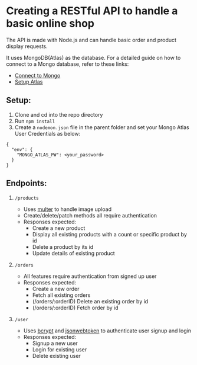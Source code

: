 # Creating a RESTful API to handle a basic online shop
The API is made with Node.js and can handle basic order and product display requests.

It uses MongoDB(Atlas) as the database. For a detailed guide on how to connect to a Mongo database, refer to these links:
- [Connect to Mongo](https://docs.mongodb.com/guides/server/drivers/)
- [Setup Atlas](https://docs.mongodb.com/guides/cloud/connectionstring/)

## Setup:
1. Clone and cd into the repo directory
2. Run `npm install`
3. Create a `nodemon.json` file in the parent folder and set your Mongo Atlas User Credentials as below:
  ``` 
  {
    "env": {
      "MONGO_ATLAS_PW": <your_password>
    }
  }
  ```
## Endpoints:
1. `/products`
    - Uses [multer](https://www.npmjs.com/package/multer) to handle image upload
    - Create/delete/patch methods all require authentication
    - Responses expected:
      - Create a new product
      - Display all existing products with a count or specific product by id
      - Delete a product by its id
      - Update details of existing product
      
2. `/orders`
    - All features require authentication from signed up user
    - Responses expected:
      - Create a new order
      - Fetch all existing orders
      - (/orders/:orderID) Delete an existing order by id
      - (/orders/:orderID)  Fetch order by id 
      
3. `/user`
    - Uses [bcrypt](https://www.npmjs.com/package/bcrypt) and [jsonwebtoken](https://www.npmjs.com/package/jsonwebtoken) to authenticate user signup and login
    - Responses expected:
      - Signup a new user
      - Login for existing user
      - Delete existing user

